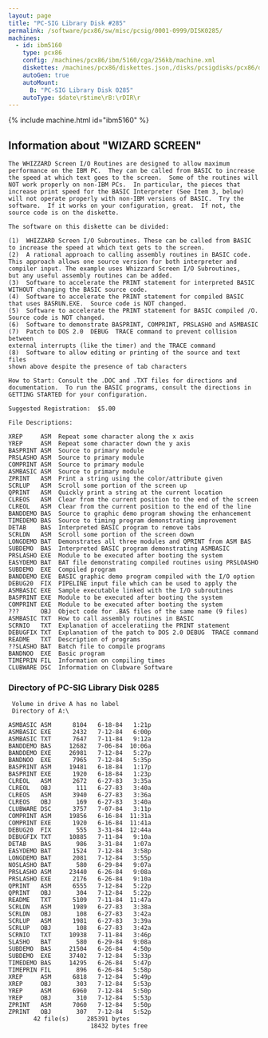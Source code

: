 ```yaml
---
layout: page
title: "PC-SIG Library Disk #285"
permalink: /software/pcx86/sw/misc/pcsig/0001-0999/DISK0285/
machines:
  - id: ibm5160
    type: pcx86
    config: /machines/pcx86/ibm/5160/cga/256kb/machine.xml
    diskettes: /machines/pcx86/diskettes.json,/disks/pcsigdisks/pcx86/diskettes.json
    autoGen: true
    autoMount:
      B: "PC-SIG Library Disk 0285"
    autoType: $date\r$time\rB:\rDIR\r
---
```


{% include machine.html id="ibm5160" %}

## Information about "WIZARD SCREEN"

    The WHIZZARD Screen I/O Routines are designed to allow maximum
    performance on the IBM PC.  They can be called from BASIC to increase
    the speed at which text goes to the screen.  Some of the routines will
    NOT work properly on non-IBM PCs.  In particular, the pieces that
    increase print speed for the BASIC Interpreter (See Item 3, below)
    will not operate properly with non-IBM versions of BASIC.  Try the
    software.  If it works on your configuration, great.  If not, the
    source code is on the diskette.
    
    The software on this diskette can be divided:
    
    (1)  WHIZZARD Screen I/O Subroutines. These can be called from BASIC
    to increase the speed at which text gets to the screen.
    (2)  A rational approach to calling assembly routines in BASIC code.
    This approach allows one source version for both interpreter and
    compiler input. The example uses Whizzard Screen I/O Subroutines,
    but any useful assembly routines can be added.
    (3)  Software to accelerate the PRINT statement for interpreted BASIC
    WITHOUT changing the BASIC source code.
    (4)  Software to accelerate the PRINT statement for compiled BASIC
    that uses BASRUN.EXE.  Source code is NOT changed.
    (5)  Software to accelerate the PRINT statement for BASIC compiled /O.
    Source code is NOT changed.
    (6)  Software to demonstrate BASPRINT, COMPRINT, PRSLASHO and ASMBASIC
    (7)  Patch to DOS 2.0  DEBUG  TRACE command to prevent collision between
    external interrupts (like the timer) and the TRACE command
    (8)  Software to allow editing or printing of the source and text files
    shown above despite the presence of tab characters
    
    How to Start: Consult the .DOC and .TXT files for directions and
    documentation.  To run the BASIC programs, consult the directions in
    GETTING STARTED for your configuration.
    
    Suggested Registration:  $5.00
    
    File Descriptions:
    
    XREP     ASM  Repeat some character along the x axis
    YREP     ASM  Repeat some character down the y axis
    BASPRINT ASM  Source to primary module
    PRSLASHO ASM  Source to primary module
    COMPRINT ASM  Source to primary module
    ASMBASIC ASM  Source to primary module
    ZPRINT   ASM  Print a string using the color/attribute given
    SCRLUP   ASM  Scroll some portion of the screen up
    QPRINT   ASM  Quickly print a string at the current location
    CLREOS   ASM  Clear from the current position to the end of the screen
    CLREOL   ASM  Clear from the current position to the end of the line
    BANDDEMO BAS  Source to graphic demo program showing the enhancement
    TIMEDEMO BAS  Source to timing program demonstrating improvement
    DETAB    BAS  Interpreted BASIC program to remove tabs
    SCRLDN   ASM  Scroll some portion of the screen down
    LONGDEMO BAT  Demonstrates all three modules and QPRINT from ASM BAS
    SUBDEMO  BAS  Interpreted BASIC program demonstrating ASMBASIC
    PRSLASHO EXE  Module to be executed after booting the system
    EASYDEMO BAT  BAT file demonstrating compiled routines using PRSLOASHO
    SUBDEMO  EXE  Compiled program
    BANDDEMO EXE  BASIC graphic demo program compiled with the I/O option
    DEBUG20  FIX  PIPELINE input file which can be used to apply the
    ASMBASIC EXE  Sample executable linked with the I/O subroutines
    BASPRINT EXE  Module to be executed after booting the system
    COMPRINT EXE  Module to be executed after booting the system
    ???      OBJ  Object code for .BAS files of the same name (9 files)
    ASMBASIC TXT  How to call assembly routines in BASIC
    SCRNIO   TXT  Explanation of acceleratiing the PRINT statement
    DEBUGFIX TXT  Explanation of the patch to DOS 2.0 DEBUG  TRACE command
    README   TXT  Description of programs
    ??SLASHO BAT  Batch file to compile programs
    BANDNOO  EXE  Basic program
    TIMEPRIN FIL  Information on compiling times
    CLUBWARE DSC  Information on Clubware Software

### Directory of PC-SIG Library Disk 0285

     Volume in drive A has no label
     Directory of A:\

    ASMBASIC ASM      8104   6-18-84   1:21p
    ASMBASIC EXE      2432   7-12-84   6:00p
    ASMBASIC TXT      7647   7-11-84   9:12a
    BANDDEMO BAS     12682   7-06-84  10:06a
    BANDDEMO EXE     26981   7-12-84   5:27p
    BANDNOO  EXE      7965   7-12-84   5:35p
    BASPRINT ASM     19481   6-18-84   1:17p
    BASPRINT EXE      1920   6-18-84   1:23p
    CLREOL   ASM      2672   6-27-83   3:35a
    CLREOL   OBJ       111   6-27-83   3:40a
    CLREOS   ASM      3940   6-27-83   3:36a
    CLREOS   OBJ       169   6-27-83   3:40a
    CLUBWARE DSC      3757   7-07-84   3:11p
    COMPRINT ASM     19856   6-16-84  11:31a
    COMPRINT EXE      1920   6-16-84  11:41a
    DEBUG20  FIX       555   3-31-84  12:44a
    DEBUGFIX TXT     10885   7-11-84   9:10a
    DETAB    BAS       986   3-31-84   1:07a
    EASYDEMO BAT      1524   7-12-84   3:58p
    LONGDEMO BAT      2081   7-12-84   3:55p
    NOSLASHO BAT       580   6-29-84   9:07a
    PRSLASHO ASM     23440   6-26-84   9:08a
    PRSLASHO EXE      2176   6-26-84   9:10a
    QPRINT   ASM      6555   7-12-84   5:22p
    QPRINT   OBJ       304   7-12-84   5:22p
    README   TXT      5109   7-11-84  11:47a
    SCRLDN   ASM      1989   6-27-83   3:38a
    SCRLDN   OBJ       108   6-27-83   3:42a
    SCRLUP   ASM      1981   6-27-83   3:39a
    SCRLUP   OBJ       108   6-27-83   3:42a
    SCRNIO   TXT     10938   7-11-84   3:46p
    SLASHO   BAT       580   6-29-84   9:08a
    SUBDEMO  BAS     21504   6-26-84   4:50p
    SUBDEMO  EXE     37402   7-12-84   5:33p
    TIMEDEMO BAS     14295   6-26-84   5:47p
    TIMEPRIN FIL       896   6-26-84   5:58p
    XREP     ASM      6818   7-12-84   5:49p
    XREP     OBJ       303   7-12-84   5:53p
    YREP     ASM      6960   7-12-84   5:50p
    YREP     OBJ       310   7-12-84   5:53p
    ZPRINT   ASM      7060   7-12-84   5:50p
    ZPRINT   OBJ       307   7-12-84   5:52p
           42 file(s)     285391 bytes
                           18432 bytes free
